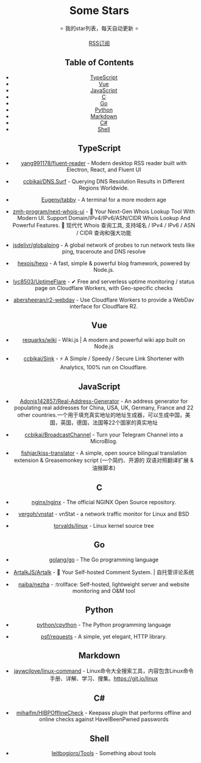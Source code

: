 <div align="center">

# Some Stars

⭐ 我的star列表，每天自动更新 ⭐

<div style="width:auto;margin: 0 auto;">
  <a href="https://rsshub.app/github/starred_repos/codejiangqihan"  target="_blank" title="基于rsshub的订阅">RSS订阅</a>
</div>

## Table of Contents

*   [TypeScript](#typescript)
*   [Vue](#vue)
*   [JavaScript](#javascript)
*   [C](#c)
*   [Go](#go)
*   [Python](#python)
*   [Markdown](#markdown)
*   [C#](#c-1)
*   [Shell](#shell)

## TypeScript

*   [yang991178/fluent-reader](https://github.com/yang991178/fluent-reader) - Modern desktop RSS reader built with Electron, React, and Fluent UI

*   [ccbikai/DNS.Surf](https://github.com/ccbikai/DNS.Surf) - Querying DNS Resolution Results in Different Regions Worldwide.

*   [Eugeny/tabby](https://github.com/Eugeny/tabby) - A terminal for a more modern age

*   [zmh-program/next-whois-ui](https://github.com/zmh-program/next-whois-ui) - 🧪 Your Next-Gen Whois Lookup Tool With Modern UI. Support Domain/IPv4/IPv6/ASN/CIDR Whois Lookup And Powerful Features.  🧪 现代代 Whois 查询工具, 支持域名 / IPv4 / IPv6 / ASN / CIDR 查询和强大功能

*   [jsdelivr/globalping](https://github.com/jsdelivr/globalping) - A global network of probes to run network tests like ping, traceroute and DNS resolve

*   [hexojs/hexo](https://github.com/hexojs/hexo) - A fast, simple & powerful blog framework, powered by Node.js.

*   [lyc8503/UptimeFlare](https://github.com/lyc8503/UptimeFlare) - ✔ Free and serverless uptime monitoring / status page on Cloudflare Workers, with Geo-specific checks

*   [abersheeran/r2-webdav](https://github.com/abersheeran/r2-webdav) - Use Cloudflare Workers to provide a WebDav interface for Cloudflare R2.

## Vue

*   [requarks/wiki](https://github.com/requarks/wiki) - Wiki.js | A modern and powerful wiki app built on Node.js

*   [ccbikai/Sink](https://github.com/ccbikai/Sink) - ⚡ A Simple / Speedy / Secure Link Shortener with Analytics, 100% run on Cloudflare.

## JavaScript

*   [Adonis142857/Real-Address-Generator](https://github.com/Adonis142857/Real-Address-Generator) - An address generator for populating real addresses for China, USA, UK, Germany, France and 22 other countries.一个用于填充真实地址的地址生成器，可以生成中国，美国，英国，德国，法国等22个国家的真实地址

*   [ccbikai/BroadcastChannel](https://github.com/ccbikai/BroadcastChannel) - Turn your Telegram Channel into a MicroBlog.

*   [fishjar/kiss-translator](https://github.com/fishjar/kiss-translator) - A simple, open source bilingual translation extension & Greasemonkey script (一个简约、开源的 双语对照翻译扩展 & 油猴脚本)

## C

*   [nginx/nginx](https://github.com/nginx/nginx) - The official NGINX Open Source repository.

*   [vergoh/vnstat](https://github.com/vergoh/vnstat) - vnStat - a network traffic monitor for Linux and BSD

*   [torvalds/linux](https://github.com/torvalds/linux) - Linux kernel source tree

## Go

*   [golang/go](https://github.com/golang/go) - The Go programming language

*   [ArtalkJS/Artalk](https://github.com/ArtalkJS/Artalk) - 🌌  Your Self-hosted Comment System. | 自托管评论系统

*   [naiba/nezha](https://github.com/naiba/nezha) - :trollface: Self-hosted, lightweight server and website monitoring and O\&M tool

## Python

*   [python/cpython](https://github.com/python/cpython) - The Python programming language

*   [psf/requests](https://github.com/psf/requests) - A simple, yet elegant, HTTP library.

## Markdown

*   [jaywcjlove/linux-command](https://github.com/jaywcjlove/linux-command) - Linux命令大全搜索工具，内容包含Linux命令手册、详解、学习、搜集。https://git.io/linux

## C\#

*   [mihaifm/HIBPOfflineCheck](https://github.com/mihaifm/HIBPOfflineCheck) - Keepass plugin that performs offline and online checks against HaveIBeenPwned passwords

## Shell

*   [leitbogioro/Tools](https://github.com/leitbogioro/Tools) - Something about tools
